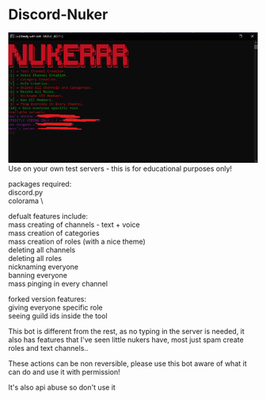 # Discord-Nuker

<img src="./Screenshot 2021-09-25 160623.png">
Use on your own test servers - this is for educational purposes only!

packages required: \
discord.py \
colorama \

defualt features include: \
mass creating of channels - text + voice \
mass creation of categories \
mass creation of roles (with a nice theme) \
deleting all channels \
deleting all roles \
nicknaming everyone \
banning everyone \
mass pinging in every channel

forked version features: \
giving everyone specific role \
seeing guild ids inside the tool

This bot is different from the rest, as no typing in the server is needed, it also has features that I've seen little nukers have, most just spam create roles and text channels..

These actions can be non reversible, please use this bot aware of what it can do and use it with permission!

It's also api abuse so don't use it
